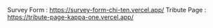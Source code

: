 Survey Form : https://survey-form-chi-ten.vercel.app/
Tribute Page : https://tribute-page-kappa-one.vercel.app/
